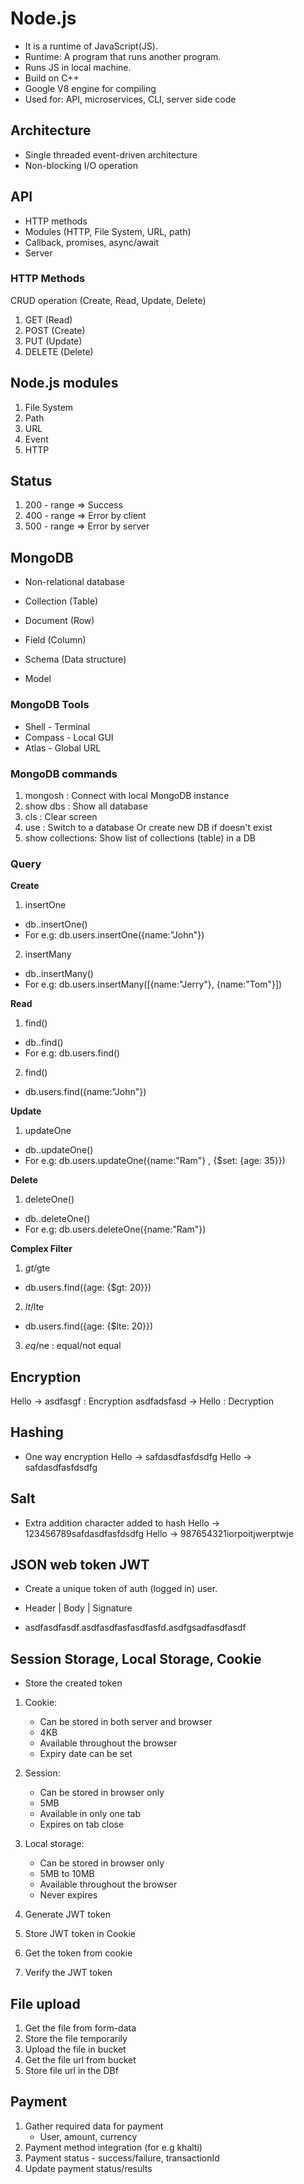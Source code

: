 # Node.js
- It is a runtime of JavaScript(JS).
- Runtime: A program that runs another program.
- Runs JS in local machine.
- Build on C++
- Google V8 engine for compiling
- Used for: API, microservices, CLI, server side code

## Architecture
- Single threaded event-driven architecture
- Non-blocking I/O operation

## API
- HTTP methods
- Modules (HTTP, File System, URL, path)
- Callback, promises, async/await
- Server

### HTTP Methods
CRUD operation (Create, Read, Update, Delete)

1. GET (Read)
2. POST (Create)
3. PUT (Update)
4. DELETE (Delete)

## Node.js modules
1. File System
2. Path
3. URL
4. Event
5. HTTP

## Status
1. 200 - range => Success
2. 400 - range => Error by client
3. 500 - range => Error by server

## MongoDB
- Non-relational database
- Collection (Table)
- Document (Row)
- Field (Column)

- Schema (Data structure)
- Model

### MongoDB Tools
- Shell - Terminal
- Compass - Local GUI
- Atlas - Global URL

### MongoDB commands
1. mongosh : Connect with local MongoDB instance
2. show dbs : Show all database
3. cls : Clear screen
4. use <dbname> : Switch to a database Or create new DB if doesn't exist
5. show collections: Show list of collections (table) in a DB

### Query
**Create**
1. insertOne
 - db.<collectionName>.insertOne()
 - For e.g: db.users.insertOne({name:"John"})

2. insertMany
- db.<collectionName>.insertMany()
- For e.g: db.users.insertMany([{name:"Jerry"}, {name:"Tom"}])

**Read**
1. find()
- db.<collectionName>.find()
- For e.g: db.users.find()

2. find(<filterObject>)
- db.users.find({name:"John"})

**Update**
1. updateOne
- db.<collectionName>.updateOne()
- For e.g: db.users.updateOne({name:"Ram"} , {$set: {age: 35}})

**Delete**
1. deleteOne()
- db.<collectionName>.deleteOne()
- For e.g: db.users.deleteOne({name:"Ram"})

**Complex Filter**
1. $gt/$gte
- db.users.find({age: {$gt: 20}})

2. $lt/$lte
- db.users.find({age: {$lte: 20}})

3. $eq/$ne : equal/not equal

## Encryption
Hello -> asdfasgf : Encryption
asdfadsfasd -> Hello : Decryption

## Hashing
- One way encryption
Hello -> safdasdfasfdsdfg
Hello -> safdasdfasfdsdfg

## Salt
- Extra addition character added to hash
Hello -> 123456789safdasdfasfdsdfg
Hello -> 987654321iorpoitjwerptwje

## JSON web token JWT
- Create a unique token of auth (logged in) user.

- Header | Body | Signature
- asdfasdfasdf.asdfasdfasfasdfasfd.asdfgsadfasdfasdf

## Session Storage, Local Storage, Cookie
- Store the created token

1. Cookie: 
    - Can be stored in both server and browser
    - 4KB 
    - Available throughout the browser
    - Expiry date can be set
2. Session: 
    - Can be stored in browser only
    - 5MB
    - Available in only one tab
    - Expires on tab close
3. Local storage: 
    - Can be stored in browser only
    - 5MB to 10MB
    - Available throughout the browser
    - Never expires

1. Generate JWT token
2. Store JWT token in Cookie
3. Get the token from cookie
4. Verify the JWT token

## File upload
1. Get the file from form-data
2. Store the file temporarily
3. Upload the file in bucket
4. Get the file url from bucket
5. Store file url in the DBf

## Payment 
1. Gather required data for payment
    - User, amount, currency
2. Payment method integration (for e.g khalti)
3. Payment status - success/failure, transactionId
4. Update payment status/results
